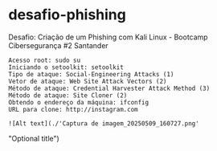 # desafio-phishing

Desafio: Criação de um Phishing com Kali Linux - Bootcamp Cibersegurança #2 Santander


    Acesso root: sudo su
    Iniciando o setoolkit: setoolkit
    Tipo de ataque: Social-Engineering Attacks (1)
    Vetor de ataque: Web Site Attack Vectors (2)
    Método de ataque: Credential Harvester Attack Method (3)
    Método de ataque: Site Cloner (2)
    Obtendo o endereço da máquina: ifconfig
    URL para clone: http://instagram.com

    ![Alt text](./'Captura de imagem_20250509_160727.png'
 "Optional title")
 
    
